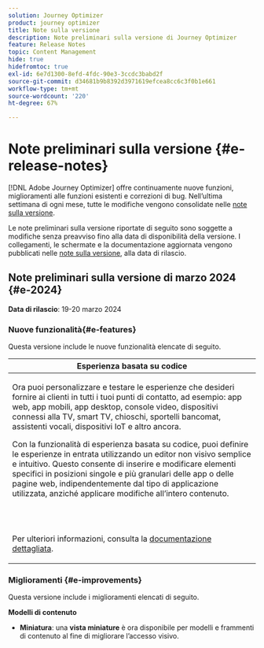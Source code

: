 ```yaml
---
solution: Journey Optimizer
product: journey optimizer
title: Note sulla versione
description: Note preliminari sulla versione di Journey Optimizer
feature: Release Notes
topic: Content Management
hide: true
hidefromtoc: true
exl-id: 6e7d1300-8efd-4fdc-90e3-3ccdc3babd2f
source-git-commit: d34681b9b8392d3971619efcea8cc6c3f0b1e661
workflow-type: tm+mt
source-wordcount: '220'
ht-degree: 67%

---
```


# Note preliminari sulla versione {#e-release-notes}

[!DNL Adobe Journey Optimizer] offre continuamente nuove funzioni, miglioramenti alle funzioni esistenti e correzioni di bug. Nell’ultima settimana di ogni mese, tutte le modifiche vengono consolidate nelle [note sulla versione](release-notes.md).

Le note preliminari sulla versione riportate di seguito sono soggette a modifiche senza preavviso fino alla data di disponibilità della versione. I collegamenti, le schermate e la documentazione aggiornata vengono pubblicati nelle [note sulla versione](release-notes.md), alla data di rilascio.

## Note preliminari sulla versione di marzo 2024 {#e-2024}

**Data di rilascio**: 19-20 marzo 2024

### Nuove funzionalità{#e-features}

Questa versione include le nuove funzionalità elencate di seguito.

<table>
<thead>
<tr>
<th><strong>Esperienza basata su codice</strong><br/></th>
</tr>
</thead>
<tbody>
<tr>
<td>
<p>Ora puoi personalizzare e testare le esperienze che desideri fornire ai clienti in tutti i tuoi punti di contatto, ad esempio: app web, app mobili, app desktop, console video, dispositivi connessi alla TV, smart TV, chioschi, sportelli bancomat, assistenti vocali, dispositivi IoT e altro ancora.</p>
<p>Con la funzionalità di esperienza basata su codice, puoi definire le esperienze in entrata utilizzando un editor non visivo semplice e intuitivo. Questo consente di inserire e modificare elementi specifici in posizioni singole e più granulari delle app o delle pagine web, indipendentemente dal tipo di applicazione utilizzata, anziché applicare modifiche all’intero contenuto.</p><br/><br/></p>
<p>Per ulteriori informazioni, consulta la <a href="../code-based/get-started-code-based.md">documentazione dettagliata</a>.</p>
<!--img src="assets/do-not-localize/web_inapp.gif"-->
</tr>
</tbody>
</table>

### Miglioramenti {#e-improvements}

Questa versione include i miglioramenti elencati di seguito.

**Modelli di contenuto**

* **Miniatura**: una **vista miniature** è ora disponibile per modelli e frammenti di contenuto al fine di migliorare l’accesso visivo.

